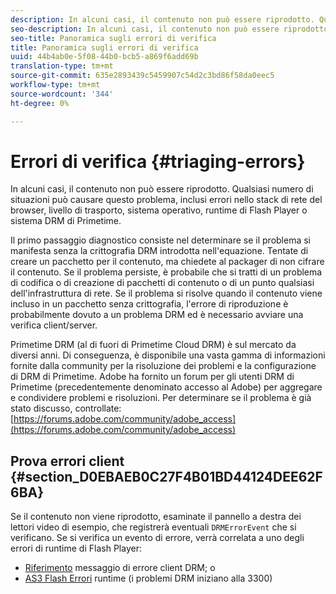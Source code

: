 ```yaml
---
description: In alcuni casi, il contenuto non può essere riprodotto. Qualsiasi numero di situazioni può causare questo problema, inclusi errori nello stack di rete del browser, livello di trasporto, sistema operativo, runtime di Flash Player o sistema DRM di Primetime.
seo-description: In alcuni casi, il contenuto non può essere riprodotto. Qualsiasi numero di situazioni può causare questo problema, inclusi errori nello stack di rete del browser, livello di trasporto, sistema operativo, runtime di Flash Player o sistema DRM di Primetime.
seo-title: Panoramica sugli errori di verifica
title: Panoramica sugli errori di verifica
uuid: 44b4ab0e-5f08-44b0-bcb5-a869f6add69b
translation-type: tm+mt
source-git-commit: 635e2893439c5459907c54d2c3bd86f58da0eec5
workflow-type: tm+mt
source-wordcount: '344'
ht-degree: 0%

---
```



# Errori di verifica {#triaging-errors}

In alcuni casi, il contenuto non può essere riprodotto. Qualsiasi numero di situazioni può causare questo problema, inclusi errori nello stack di rete del browser, livello di trasporto, sistema operativo, runtime di Flash Player o sistema DRM di Primetime.

Il primo passaggio diagnostico consiste nel determinare se il problema si manifesta senza la crittografia DRM introdotta nell&#39;equazione. Tentate di creare un pacchetto per il contenuto, ma chiedete al packager di non cifrare il contenuto. Se il problema persiste, è probabile che si tratti di un problema di codifica o di creazione di pacchetti di contenuto o di un punto qualsiasi dell&#39;infrastruttura di rete. Se il problema si risolve quando il contenuto viene incluso in un pacchetto senza crittografia, l&#39;errore di riproduzione è probabilmente dovuto a un problema DRM ed è necessario avviare una verifica client/server.

Primetime DRM (al di fuori di Primetime Cloud DRM) è sul mercato da diversi anni. Di conseguenza, è disponibile una vasta gamma di informazioni fornite dalla community per la risoluzione dei problemi e la configurazione di DRM di Primetime.  Adobe ha fornito un forum per gli utenti DRM di Primetime (precedentemente denominato  accesso al Adobe) per aggregare e condividere problemi e risoluzioni. Per determinare se il problema è già stato discusso, controllate: [https://forums.adobe.com/community/adobe_access](https://forums.adobe.com/community/adobe_access)

## Prova errori client {#section_D0EBAEB0C27F4B01BD44124DEE62F6BA}

Se il contenuto non viene riprodotto, esaminate il pannello a destra dei lettori video di esempio, che registrerà eventuali `DRMErrorEvent` che si verificano. Se si verifica un evento di errore, verrà correlata a uno degli errori di runtime di Flash Player:

* [Riferimento](https://help.adobe.com/en_US/primetime/drm/index.html#reference-DRM_Client_Error_Messages) messaggio di errore client DRM; o
* [AS3 Flash Errori](https://help.adobe.com/en_US/FlashPlatform/reference/actionscript/3/runtimeErrors.html)  runtime (i problemi DRM iniziano alla 3300)

